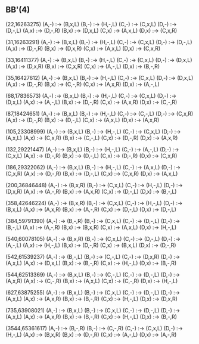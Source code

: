 ## BB'(4)

(22,16263275)
(A,-) :-> (B,x,L)
(B,-) :-> (H,-,L)
(C,-) :-> (C,x,L)
(D,-) :-> (D,-,L)
(A,x) :-> (D,-,R)
(B,x) :-> (D,x,L)
(C,x) :-> (A,x,L)
(D,x) :-> (C,x,R)

(31,16263291)
(A,-) :-> (B,x,L)
(B,-) :-> (H,-,L)
(C,-) :-> (C,x,L)
(D,-) :-> (D,-,L)
(A,x) :-> (D,-,R)
(B,x) :-> (D,x,R)
(C,x) :-> (A,x,L)
(D,x) :-> (C,x,R)

(33,16411377)
(A,-) :-> (B,x,L)
(B,-) :-> (H,-,L)
(C,-) :-> (C,x,L)
(D,-) :-> (D,x,L)
(A,x) :-> (D,x,R)
(B,x) :-> (C,x,R)
(C,x) :-> (A,-,L)
(D,x) :-> (B,-,R)

(35,16427612)
(A,-) :-> (B,x,L)
(B,-) :-> (H,-,L)
(C,-) :-> (C,x,L)
(D,-) :-> (D,x,L)
(A,x) :-> (D,-,R)
(B,x) :-> (C,-,R)
(C,x) :-> (A,x,R)
(D,x) :-> (A,-,L)

(68,17836573)
(A,-) :-> (B,x,L)
(B,-) :-> (H,-,L)
(C,-) :-> (C,x,L)
(D,-) :-> (D,x,L)
(A,x) :-> (A,-,L)
(B,x) :-> (D,-,R)
(C,x) :-> (A,x,R)
(D,x) :-> (C,-,R)

(87,18424651)
(A,-) :-> (B,x,L)
(B,-) :-> (H,-,L)
(C,-) :-> (C,-,L)
(D,-) :-> (C,x,R)
(A,x) :-> (D,-,R)
(B,x) :-> (D,-,L)
(C,x) :-> (A,x,L)
(D,x) :-> (A,x,R)

(105,23308999)
(A,-) :-> (B,x,L)
(B,-) :-> (H,-,L)
(C,-) :-> (C,x,L)
(D,-) :-> (A,x,L)
(A,x) :-> (C,x,R)
(B,x) :-> (C,-,L)
(C,x) :-> (D,-,R)
(D,x) :-> (A,x,R)

(132,29221447)
(A,-) :-> (B,x,L)
(B,-) :-> (H,-,L)
(C,-) :-> (A,-,L)
(D,-) :-> (C,x,L)
(A,x) :-> (D,-,R)
(B,x) :-> (D,-,L)
(C,x) :-> (D,-,R)
(D,x) :-> (C,x,R)

(186,29322062)
(A,-) :-> (B,x,L)
(B,-) :-> (H,-,L)
(C,-) :-> (A,x,L)
(D,-) :-> (C,x,R)
(A,x) :-> (D,-,R)
(B,x) :-> (D,-,L)
(C,x) :-> (C,x,R)
(D,x) :-> (A,x,L)

(200,36846448)
(A,-) :-> (B,x,R)
(B,-) :-> (C,x,L)
(C,-) :-> (H,-,L)
(D,-) :-> (D,x,R)
(A,x) :-> (A,-,R)
(B,x) :-> (A,x,R)
(C,x) :-> (D,-,L)
(D,x) :-> (B,-,L)

(358,42646224)
(A,-) :-> (B,x,R)
(B,-) :-> (C,x,L)
(C,-) :-> (H,-,L)
(D,-) :-> (B,x,L)
(A,x) :-> (A,x,R)
(B,x) :-> (A,-,R)
(C,x) :-> (D,-,L)
(D,x) :-> (D,-,L)

(384,59791390)
(A,-) :-> (B,-,R)
(B,-) :-> (C,x,L)
(C,-) :-> (D,-,L)
(D,-) :-> (B,-,L)
(A,x) :-> (A,-,R)
(B,x) :-> (B,x,R)
(C,x) :-> (A,x,L)
(D,x) :-> (H,-,L)

(540,60078105)
(A,-) :-> (B,x,R)
(B,-) :-> (C,x,L)
(C,-) :-> (D,-,L)
(D,-) :-> (A,-,L)
(A,x) :-> (H,-,L)
(B,x) :-> (D,-,R)
(C,x) :-> (B,x,L)
(D,x) :-> (D,-,R)

(542,61539237)
(A,-) :-> (B,-,L)
(B,-) :-> (C,-,L)
(C,-) :-> (D,x,R)
(D,-) :-> (A,x,L)
(A,x) :-> (D,x,L)
(B,x) :-> (B,-,R)
(C,x) :-> (H,-,L)
(D,x) :-> (B,-,R)

(544,62513369)
(A,-) :-> (B,x,L)
(B,-) :-> (C,-,L)
(C,-) :-> (D,-,L)
(D,-) :-> (A,x,R)
(A,x) :-> (C,-,R)
(B,x) :-> (A,x,L)
(C,x) :-> (C,-,R)
(D,x) :-> (H,-,L)

(627,63875255)
(A,-) :-> (B,x,L)
(B,-) :-> (C,x,L)
(C,-) :-> (D,-,L)
(D,-) :-> (A,x,L)
(A,x) :-> (A,x,R)
(B,x) :-> (B,-,R)
(C,x) :-> (H,-,L)
(D,x) :-> (D,x,R)

(735,63908021)
(A,-) :-> (B,x,L)
(B,-) :-> (C,x,L)
(C,-) :-> (D,-,L)
(D,-) :-> (A,x,L)
(A,x) :-> (A,x,R)
(B,x) :-> (B,-,R)
(C,x) :-> (H,-,L)
(D,x) :-> (B,-,R)

(3544,65361617)
(A,-) :-> (B,-,R)
(B,-) :-> (C,-,R)
(C,-) :-> (C,x,L)
(D,-) :-> (H,-,L)
(A,x) :-> (B,x,R)
(B,x) :-> (D,-,R)
(C,x) :-> (A,-,L)
(D,x) :-> (A,-,R)
